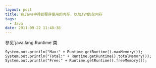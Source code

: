 ```yaml
---
layout: post
title: 在Java中得到程序使用的内存，以及JVM的总内存
tags:
  - Java
date: 2011-09-22 11:48:38
---
```


<p>参见`java.lang.Runtime`类

    System.out.println("Max:" + Runtime.getRuntime().maxMemory());
    System.out.println("Total:" + Runtime.getRuntime().totalMemory());
    System.out.println("Free:" + Runtime.getRuntime().freeMemory());